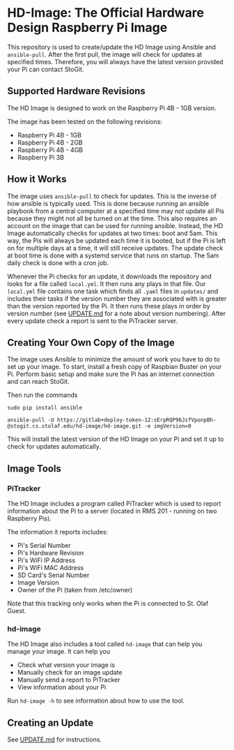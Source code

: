 # HD-Image: The Official Hardware Design Raspberry Pi Image
This repository is used to create/update the HD Image using Ansible and `ansible-pull`. 
After the first pull, the image will check for updates at specified times. Therefore,
you will always have the latest version provided your Pi can contact StoGit.

## Supported Hardware Revisions
The HD Image is designed to work on the Raspberry Pi 4B - 1GB version.

The image has been tested on the following revisions:
- Raspberry Pi 4B - 1GB
- Raspberry Pi 4B - 2GB
- Raspberry Pi 4B - 4GB
- Raspberry Pi 3B

## How it Works
The image uses `ansible-pull` to check for updates. This is the inverse of how ansible is
typically used. This is done because running an ansible playbook from a central computer
at a specified time may not update all Pis because they might not all be turned on at the
time. This also requires an account on the image that can be used for running ansible.
Instead, the HD Image automatically checks for updates at two times: boot and 5am. This
way, the Pis will always be updated each time it is booted, but if the Pi is left on for
multiple days at a time, it will still receive updates. The update check at boot time is 
done with a systemd service that runs on startup. The 5am daily check is done with a cron job.

Whenever the Pi checks for an update, it downloads the repository and looks for a file called
`local.yml`. It then runs any plays in that file. Our `local.yml` file contains one task which
finds all `.yaml` files in `updates/` and includes their tasks if the version number they are 
associated with is greater than the version reported by the Pi. It then runs these plays in
order by version number (see [UPDATE.md](https://stogit.cs.stolaf.edu/hd-image/hd-image/blob/master/UPDATE.md)
for a note about version numbering). After every update check a report is sent to the
PiTracker server.

## Creating Your Own Copy of the Image
The image uses Ansible to minimize the amount of work you have to do to set up your image.
To start, install a fresh copy of Raspbian Buster on your Pi. Perform basic setup and make 
sure the Pi has an internet connection and can reach StoGit.

Then run the commands
```
sudo pip install ansible

ansible-pull -U https://gitlab+deploy-token-12:sErpRQP96JzfVponpBh-@stogit.cs.stolaf.edu/hd-image/hd-image.git -e imgVersion=0
```
This will install the latest version of the HD Image on your Pi and set it
up to check for updates automatically.

## Image Tools
### PiTracker
The HD Image includes a program called PiTracker which is used to report information 
about the Pi to a server (located in RMS 201 - running on two Raspberry Pis).

The information it reports includes:
- Pi's Serial Number
- Pi's Hardware Revision
- Pi's WiFi IP Address
- Pi's WiFi MAC Address
- SD Card's Serial Number
- Image Version
- Owner of the Pi (taken from /etc/owner)

Note that this tracking only works when the Pi is connected to St. Olaf Guest.

### hd-image
The HD Image also includes a tool called `hd-image` that can help you manage your image.
It can help you
- Check what version your image is
- Manually check for an image update
- Manually send a report to PiTracker
- View information about your Pi

Run `hd-image -h` to see information about how to use the tool.


## Creating an Update
See [UPDATE.md](https://stogit.cs.stolaf.edu/hd-image/hd-image/blob/master/UPDATE.md) for
instructions.
